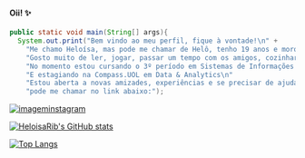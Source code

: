#### Oii! ✨

```java
public static void main(String[] args){
  System.out.print("Bem vindo ao meu perfil, fique à vontade!\n" +
    "Me chamo Heloísa, mas pode me chamar de Helô, tenho 19 anos e moro no interior de Goiás.\n" +
    "Gosto muito de ler, jogar, passar um tempo com os amigos, cozinhar, viajar...\n" + 
    "No momento estou cursando o 3º período em Sistemas de Informações no IF Goiano\n" +
    "E estagiando na Compass.UOL em Data & Analytics\n"
    "Estou aberta a novas amizades, experiências e se precisar de ajuda com algo, " +
    "pode me chamar no link abaixo:");
```

[![imageminstagram](https://img.shields.io/badge/Instagram-E4405F?style=for-the-badge&logo=instagram&logoColor=white)](https://instagram.com/heloisa.rib?igshid=ZDdkNTZiNTM=)

[![HeloisaRib's GitHub stats](https://github-readme-stats.vercel.app/api?username=HeloisaRib&show_icons=true&theme=radical)](https://github.com/anuraghazra/github-readme-stats)

[![Top Langs](https://github-readme-stats.vercel.app/api/top-langs/?username=HeloisaRib&layout=compact&theme=radical)](https://github.com/HeloisaRib/github-readme-stats)
